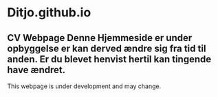 # Ditjo.github.io
CV Webpage
Denne Hjemmeside er under opbyggelse er kan derved ændre sig fra tid til anden.
Er du blevet henvist hertil kan tingende have ændret.
------------------------------------------------------
This webpage is under development and may change. 
